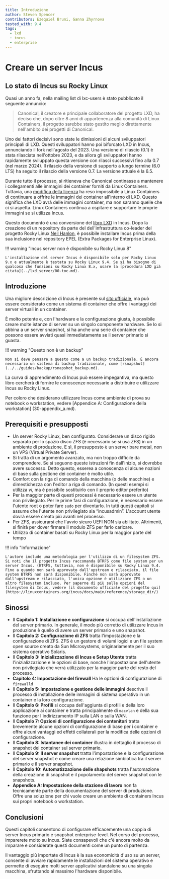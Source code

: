 ```yaml
---
title: Introduzione
author: Steven Spencer
contributors: Ezequiel Bruni, Ganna Zhyrnova
tested_with: 9.4
tags:
  - lxd
  - incus
  - enterprise
---
```


# Creare un server Incus

## Lo stato di Incus su Rocky Linux

Quasi un anno fa, nella mailing list di lxc-users è stato pubblicato il seguente annuncio:

> Canonical, il creatore e principale collaboratore del progetto LXD, ha deciso che, dopo oltre 8 anni di appartenenza alla comunità di Linux Containers, il progetto sarebbe stato gestito meglio direttamente nell'ambito dei progetti di Canonical.

Uno dei fattori decisivi sono state le dimissioni di alcuni sviluppatori principali di LXD. Questi sviluppatori hanno poi biforcato LXD in Incus, annunciando il fork nell'agosto del 2023. Una versione di rilascio (0.1) è stata rilasciata nell'ottobre 2023, e da allora gli sviluppatori hanno rapidamente sviluppato questa versione con rilasci successivi fino alla 0.7 (nel marzo 2024). Il rilascio della versione di supporto a lungo termine (6.0 LTS) ha seguito il rilascio della versione 0.7. La versione attuale è la 6.5.

Durante tutto il processo, si ritieneva che Canonical continasse a mantenere i collegamenti alle immagini dei container forniti da Linux Containers. Tuttavia, una [modifica della licenza](https://stgraber.org/2023/12/12/lxd-now-re-licensed-and-under-a-cla/) ha reso impossibile a Linux Containers di continuare a offrire le immagini dei container all'interno di LXD. Questo significa che LXD avrà delle immagini container, ma non saranno quelle che ci si aspetta. Linux Containers continua a ospitare e supportare le proprie immagini se si utilizza Incus.

Questo documento è una conversione del [libro LXD](../lxd_server/00-toc.md) in Incus. Dopo la creazione di un repository da parte del dell'infrastruttura co-leader del progetto Rocky Linux [Neil Hanlon](https://wiki.rockylinux.org/team/infrastructure/), è possibile installare Incus prima della sua inclusione nel repository EPEL (Extra Packages for Enterprise Linux).

!!! warning "Incus server non è disponibile su Rocky Linux 8"

```
L'installazione del server Incus è disponibile solo per Rocky Linux 9.x e attualmente è testata su Rocky Linux 9.4. Se si ha bisogno di qualcosa che funzioni su Rocky Linux 8.x, usare la [procedura LXD già citata](../lxd_server/00-toc.md).
```

## Introduzione

Una migliore descrizione di Incus è presente sul [sito ufficiale](https://linuxcontainers.org/incus/), ma può essere considerato come un sistema di container che offre i vantaggi dei server virtuali in un container.

È molto potente e, con l'hardware e la configurazione giusta, è possibile creare molte istanze di server su un singolo componente hardware. Se lo si abbina a un server snapshot, si ha anche una serie di container che possono essere avviati quasi immediatamente se il server primario si guasta.

!!! warning "Questo non è un backup"

```
Non si deve pensare a questo come a un backup tradizionale. È ancora necessario un sistema di backup tradizionale, come [rsnapshot](../../guides/backup/rsnapshot_backup.md).
```

La curva di apprendimento di Incus può essere impegantiva, ma questo libro cercherà di fornire le conoscenze necessarie a distribuire e utilizzare Incus su Rocky Linux.

Per coloro che desiderano utilizzare Incus come ambiente di prova su notebook o workstation, vedere [Appendice A: Configurazione della workstation] (30-appendix_a.md).

## Prerequisiti e presupposti

- Un server Rocky Linux, ben configurato. Considerare un disco rigido separato per lo spazio disco ZFS (è necessario se si usa ZFS) in un ambiente di produzione. E sì, il presupposto è un server bare metal, non un VPS (Virtual Private Server).
- Si tratta di un argomento avanzato, ma non troppo difficile da comprendere. Se si seguono queste istruzioni fin dall'inizio, si dovrebbe avere successo. Detto questo, esserea a conoscenza di alcune nozioni di base sulla gestione dei container è molto utile.
- Comfort con la riga di comando della macchina (o delle macchine) e dimestichezza con l'editor a riga di comando. (In questi esempi si utilizza _vi_, ma è possibile sostituirlo con il proprio editor preferito)
- Per la maggior parte di questi processi è necessario essere un utente non privilegiato. Per le prime fasi di configurazione, è necessario essere l'utente root o poter fare `sudo` per diventarlo. In tutti questi capitoli si assume che l'utente non privilegiato sia “incusadmin”. L'account utente dovrà essere creato più avanti nel processo.
- Per ZFS, assicurarsi che l'avvio sicuro UEFI NON sia abilitato. Altrimenti, si finirà per dover firmare il modulo ZFS per farlo caricare.
- Utilizzo di container basati su Rocky Linux per la maggior parte del tempo

!!! info "Informazione"

```
L'autore include una metodologia per l'utilizzo di un filesystem ZFS. Si noti che il progetto Incus raccomanda BTRFS come file system per un server Incus. (BTRFS, tuttavia, non è disponibile su Rocky Linux 9.4. Fino a quando non sarà approvato dall'upstream e rilasciato, il file system BTRFS non sarà disponibile. Finché non sarà approvato dall'upstream e rilasciato, l'unica opzione è utilizzare ZFS o un altro filesystem incluso. Per saperne di più sulle opzioni del filesystem di Incus, vedere [il documento ufficiale del progetto qui] (https://linuxcontainers.org/incus/docs/main/reference/storage_dir/)  
```

## Sinossi

- Il **Capitolo 1: Installazione e configurazione** si occupa dell'installazione del server primario. In generale, il modo più corretto di utilizzare Incus in produzione è quello di avere un server primario e uno snapshot.
- Il **Capitolo 2: Configurazione di ZFS** tratta l'impostazione e la configurazione di ZFS. ZFS è un gestore di volumi logici e un file system open source creato da Sun Microsystems, originariamente per il suo sistema operativo Solaris.
- Il **Capitolo 3: Inizializzazione di Incus e Setup Utente** tratta l'inizializzazione e le opzioni di base, nonché l'impostazione dell'utente non privilegiato che verrà utilizzato per la maggior parte del resto del processo.
- **Capitolo 4: Impostazione del firewall** Ha le opzioni di configurazione di `firewalld`
- Il **Capitolo 5: Impostazione e gestione delle immagini** descrive il processo di installazione delle immagini di sistema operativo in un container e la loro configurazione.
- Il **Capitolo 6: Profili** si occupa dell'aggiunta di profili e della loro applicazione ai container e tratta principalmente di `macvlan` e della sua funzione per l'indirizzamento IP sulla LAN o sulla WAN.
- Il **Capitolo 7: Opzioni di configurazione dei contenitori** tratta brevemente alcune opzioni di configurazione di base per i container e offre alcuni vantaggi ed effetti collaterali per la modifica delle opzioni di configurazione.
- Il **Capitolo 8: Istantanee dei container** illustra in dettaglio il processo di snapshot dei container sul server primario.
- Il **Capitolo 9: Il server snapshot** tratta l'impostazione e la configurazione del server snapshot e come creare una relazione simbiotica tra il server primario e il server snapshot.
- Il **Capitolo 10: Automatizzazione delle shapshots** tratta l'automazione della creazione di snapshot e il popolamento del server snapshot con le snapshots.
- **Appendice A: Impostazione della stazione di lavoro** non fa tecnicamente parte della documentazione del server di produzione. Offre una soluzione per chi vuole creare un ambiente di containers Incus sui propri notebook o workstation.

## Conclusioni

Questi capitoli consentono di configurare efficacemente una coppia di server Incus primario e snapshot enterprise-level. Nel corso del processo, imparerete molto su Incus. Siate consapevoli che c'è ancora molto da imparare e considerate questi documenti come un punto di partenza.

Il vantaggio più importate di Incus è la sua economicità d'uso su un server, consente di avviare rapidamente le installazioni del sistema operativo e permette di eseguire molti server applicativi standalone su una singola macchina, sfruttando al massimo l'hardware disponibile.
